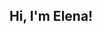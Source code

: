 ## Hi, I'm Elena!

<!--
**Elena-Barrera/Elena-Barrera** is a ✨ _special_ ✨ repository because its `README.md` (this file) appears on your GitHub profile.

Here are some ideas to get you started:

🔭 UCSD uraduate with a degree in Cognitive Science with a Speacilization in Machine Learning and Nueral Computation<br/>
- 🌱 I’m currently learning ...
- 👯 I’m looking to collaborate on ...
- 🤔 I’m looking for help with ...
- 💬 Ask me about ...
- 📫 How to reach me: ...
- 😄 Pronouns: ...
- ⚡ Fun fact: ...
-->
